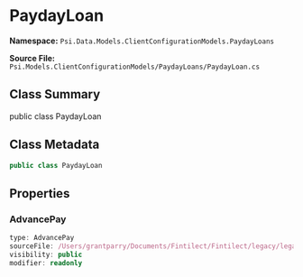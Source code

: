 # PaydayLoan

**Namespace:** `Psi.Data.Models.ClientConfigurationModels.PaydayLoans`

**Source File:** `Psi.Models.ClientConfigurationModels/PaydayLoans/PaydayLoan.cs`

## Class Summary

public class PaydayLoan

## Class Metadata

```typescript
public class PaydayLoan
```

## Properties

### AdvancePay

```typescript
type: AdvancePay
sourceFile: /Users/grantparry/Documents/Fintilect/Fintilect/legacy/legacy-apis/Psi.Models.ClientConfigurationModels/PaydayLoans/PaydayLoan.cs
visibility: public
modifier: readonly
```
